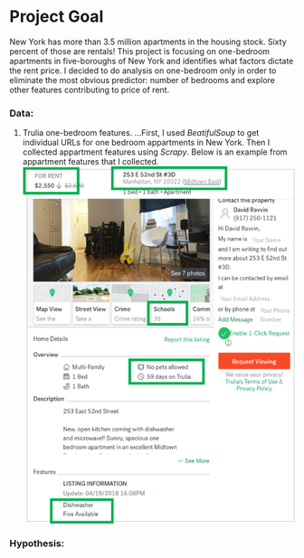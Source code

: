 
# Project Goal

New York has more than 3.5 million apartments in the housing stock. Sixty percent of those are rentals! This project is focusing on one-bedroom apartments in five-boroughs of New York and identifies what factors dictate the rent price. I decided to do analysis on one-bedroom only in order to eliminate the most obvious predictor: number of bedrooms and explore other features contributing to price of rent. 


### Data:
1. Trulia one-bedroom features. 
...First, I used *BeatifulSoup* to get individual URLs for one bedroom appartments in New York. Then I collected appartment features using *Scrapy*. Below is an example from appartment features that I collected. 
![alt text](https://github.com/elenabohenick/trulia_1br_rentals/blob/master/trulia_data.png "Trulia Page")


### Hypothesis:



